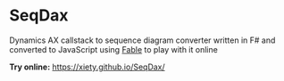 # SeqDax
Dynamics AX callstack to sequence diagram converter written in F# and converted to JavaScript using [Fable](https://fable-compiler.github.io/) to play with it online

**Try online:**
https://xiety.github.io/SeqDax/
